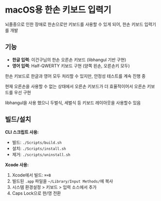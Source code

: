 # macOS용 한손 키보드 입력기

뇌졸중으로 인한 장애로 한손으로만 키보드를 사용할 수 있게 되어, 한손 키보드 입력기를 개발

## 기능

- **한글 입력**: 이건구님의 한손 오른손 키보드 (libhangul 기반 구현) 
- **영어 입력**: Half-QWERTY 키보드 구현 (양쪽 왼손, 오른손키 모두)

한손 키보드로 한글과 영어 모두 처리할 수 있지만, 안정성 테스트를 계속 진행 중

현재 오른손을 사용할 수 없는 상태에서 오른손 키보드가 더 효율적이어서 오른손 키보드를 우선 구현

libhangul을 사용 했으니 두벌식, 세벌식 등 키보드 레이아웃을 사용할수 있음


## 빌드/설치

**CLI 스크립트 사용:**
- 빌드: `./Scripts/build.sh`
- 설치: `./Scripts/install.sh`
- 제거: `./scripts/uninstall.sh`


**Xcode 사용:**
1. Xcode에서 빌드: `⌘+B`
2. 빌드된 `.app` 파일을 `~/Library/Input Methods/`에 복사
3. 시스템 환경설정 > 키보드 > 입력 소스에서 추가
4. Caps Lock으로 한/영 전환